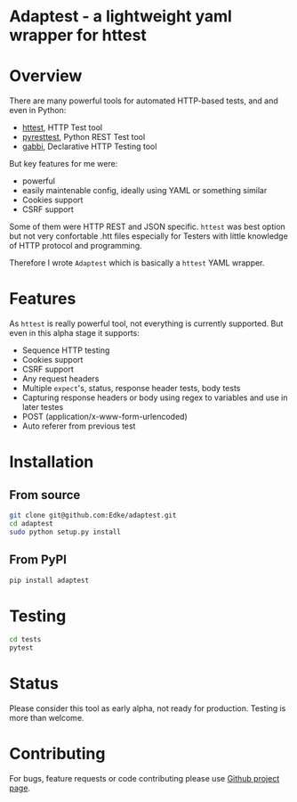 Adaptest - a lightweight yaml wrapper for httest
================================================

# Overview

There are many powerful tools for automated HTTP-based tests, and and even in Python:

- [httest](http://htt.sourceforge.net/), HTTP Test tool
- [pyresttest](https://github.com/svanoort/pyresttest), Python REST Test tool
- [gabbi](https://github.com/cdent/gabbi), Declarative HTTP Testing tool

But key features for me were:

- powerful
- easily maintenable config, ideally using YAML or something similar
- Cookies support
- CSRF support

Some of them were HTTP REST and JSON specific. `httest` was best option but not
very confortable .htt files especially for Testers with little knowledge of HTTP
protocol and programming.

Therefore I wrote `Adaptest` which is basically a `httest` YAML wrapper.
 
# Features
 
As `httest` is really powerful tool, not everything is currently supported. But
even in this alpha stage it supports:

- Sequence HTTP testing
- Cookies support
- CSRF support
- Any request headers
- Multiple `expect`'s, status, response header tests, body tests
- Capturing response headers or body using regex to variables and use in later testes
- POST (application/x-www-form-urlencoded)
- Auto referer from previous test 

# Installation

## From source

```bash
git clone git@github.com:Edke/adaptest.git
cd adaptest
sudo python setup.py install
```

## From PyPI

```bash
pip install adaptest
```

# Testing

```bash
cd tests
pytest
```

# Status

Please consider this tool as early alpha, not ready for production. Testing is more than welcome.

# Contributing

For bugs, feature requests or code contributing please use [Github project page](https://github.com/Edke/adaptest).
